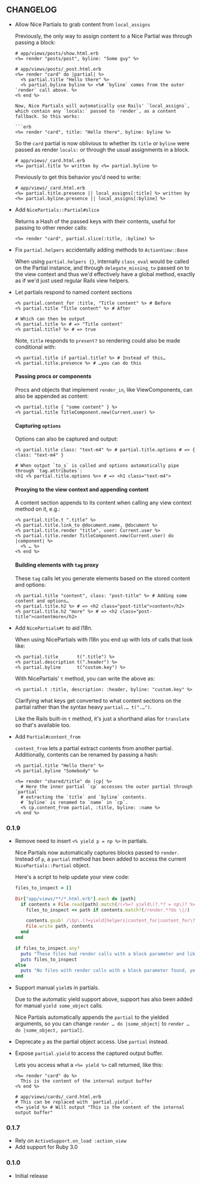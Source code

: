 ## CHANGELOG

* Allow Nice Partials to grab content from `local_assigns`

  Previously, the only way to assign content to a Nice Partial was through passing a block:

  ```erb
  # app/views/posts/show.html.erb
  <%= render "posts/post", byline: "Some guy" %>

  # app/views/posts/_post.html.erb
  <%= render "card" do |partial| %>
    <% partial.title "Hello there" %>
    <% partial.byline byline %> <%# `byline` comes from the outer `render` call above. %>
  <% end %>

  Now, Nice Partials will automatically use Rails' `local_assigns`, which contain any `locals:` passed to `render`, as a content fallback. So this works:

  ```erb
  <%= render "card", title: "Hello there", byline: byline %>
  ```

  So the `card` partial is now oblivious to whether its `title` or `byline` were passed as render `locals:` or through the usual assignments in a block.

  ```erb
  # app/views/_card.html.erb
  <%= partial.title %> written by <%= partial.byline %>
  ```

  Previously to get this behavior you'd need to write:

  ```erb
  # app/views/_card.html.erb
  <%= partial.title.presence || local_assigns[:title] %> written by <%= partial.byline.presence || local_assigns[:byline] %>
  ```

* Add `NicePartials::Partial#slice`

  Returns a Hash of the passed keys with their contents, useful for passing to other render calls:

  ```erb
  <%= render "card", partial.slice(:title, :byline) %>
  ```

* Fix `partial.helpers` accidentally adding methods to `ActionView::Base`

  When using `partial.helpers {}`, internally `class_eval` would be called on the Partial instance, and through `delegate_missing_to` passed on to the view context and thus we'd effectively have a global method, exactly as if we'd just used regular Rails view helpers.

* Let partials respond to named content sections

  ```erb
  <% partial.content_for :title, "Title content" %> # Before
  <% partial.title "Title content" %> # After

  # Which can then be output
  <% partial.title %> # => "Title content"
  <% partial.title? %> # => true
  ```

  Note, `title` responds to `present?` so rendering could also be made conditional with:

  ```erb
  <% partial.title if partial.title? %> # Instead of this…
  <% partial.title.presence %> # …you can do this
  ```

  #### Passing procs or components

  Procs and objects that implement `render_in`, like ViewComponents, can also be appended as content:

  ```erb
  <% partial.title { "some content" } %>
  <% partial.title TitleComponent.new(Current.user) %>
  ```

  #### Capturing `options`

  Options can also be captured and output:

  ```erb
  <% partial.title class: "text-m4" %> # partial.title.options # => { class: "text-m4" }

  # When output `to_s` is called and options automatically pipe through `tag.attributes`:
  <h1 <% partial.title.options %>> # => <h1 class="text-m4">
  ```

  #### Proxying to the view context and appending content

  A content section appends to its content when calling any view context method on it, e.g.:

  ```erb
  <% partial.title.t ".title" %>
  <% partial.title.link_to @document.name, @document %>
  <% partial.title.render "title", user: Current.user %>
  <% partial.title.render TitleComponent.new(Current.user) do |component| %>
    <% … %>
  <% end %>
  ```

  #### Building elements with `tag` proxy

  These `tag` calls let you generate elements based on the stored content and options:

  ```erb
  <% partial.title "content", class: "post-title" %> # Adding some content and options…
  <% partial.title.h2 %> # => <h2 class="post-title">content</h2>
  <% partial.title.h2 "more" %> # => <h2 class="post-title">contentmore</h2>
  ```

* Add `NicePartials#t` to aid I18n.

  When using NicePartials with I18n you end up with lots of calls that look like:

  ```erb
  <% partial.title       t(".title") %>
  <% partial.description t(".header") %>
  <% partial.byline      t("custom.key") %>
  ```

  With NicePartials' `t` method, you can write the above as:

  ```erb
  <% partial.t :title, description: :header, byline: "custom.key" %>
  ```

  Clarifying what keys get converted to what content sections on the partial rather than the syntax heavy `partial.… t(".…")`.

  Like the Rails built-in `t` method, it's just a shorthand alias for `translate` so that's available too.

* Add `Partial#content_from`

  `content_from` lets a partial extract contents from another partial.
  Additionally, contents can be renamed by passing a hash:

  ```erb
  <% partial.title "Hello there" %>
  <% partial.byline "Somebody" %>

  <%= render "shared/title" do |cp| %>
    # Here the inner partial `cp` accesses the outer partial through `partial`
    # extracting the `title` and `byline` contents.
    # `byline` is renamed to `name` in `cp`.
    <% cp.content_from partial, :title, byline: :name %>
  <% end %>
  ```

### 0.1.9

* Remove need to insert `<% yield p = np %>` in partials.

  Nice Partials now automatically captures blocks passed to `render`.
  Instead of `p`, a `partial` method has been added to access the
  current `NicePartials::Partial` object.

  Here's a script to help update your view code:

  ```ruby
  files_to_inspect = []

  Dir["app/views/**/*.html.erb"].each do |path|
    if contents = File.read(path).match(/(<%=? yield\(?.*? = np\)? %>\n+)/m)&.post_match
      files_to_inspect << path if contents.match?(/render.*?do \|/)

      contents.gsub! /\bp\.(?=yield|helpers|content_for|content_for\?)/, "partial."
      File.write path, contents
    end
  end

  if files_to_inspect.any?
    puts "These files had render calls with a block parameter and likely require some manual edits:"
    puts files_to_inspect
  else
    puts "No files with render calls with a block parameter found, you're likely all set"
  end
  ```

* Support manual `yield`s in partials.

  Due to the automatic yield support above, support has also been added for manual `yield some_object` calls.

  Nice Partials automatically appends the `partial` to the yielded arguments, so you can
  change `render … do |some_object|` to `render … do |some_object, partial|`.

* Deprecate `p` as the partial object access. Use `partial` instead.

* Expose `partial.yield` to access the captured output buffer.

  Lets you access what a `<%= yield %>` call returned, like this:

  ```erb
  <%= render "card" do %>
    This is the content of the internal output buffer
  <% end %>
  ```

  ```erb
  # app/views/cards/_card.html.erb
  # This can be replaced with `partial.yield`.
  <%= yield %> # Will output "This is the content of the internal output buffer"
  ```

### 0.1.7

* Rely on `ActiveSupport.on_load :action_view`
* Add support for Ruby 3.0

### 0.1.0

* Initial release

